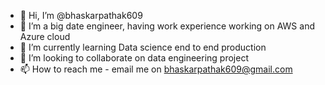 - 👋 Hi, I’m @bhaskarpathak609
- 👀 I’m a big date engineer, having work experience working on AWS and Azure cloud 
- 🌱 I’m currently learning Data science end to end production
- 💞️ I’m looking to collaborate on data engineering project
- 📫 How to reach me - email me on bhaskarpathak609@gmail.com

<!---
bhaskarpathak609/bhaskarpathak609 is a ✨ special ✨ repository because its `README.md` (this file) appears on your GitHub profile.
You can click the Preview link to take a look at your changes.
--->
